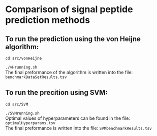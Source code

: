 # Comparison of signal peptide prediction methods

<h2>To run the prediction using the von Heijne algorithm:</h2>
<code>cd src/vonHeijne <br>
./vHrunning.sh</code>
<br>
The final preformance of the algorithm is written into the file: <code>benchmarkDataSetResults.tsv</code>

<h2>To run the precition using SVM:</h2>
<code>cd src/SVM <br>
./SVMrunning.sh</code>
<br>
Optimal values of hyperparameters can be found in the file: <code>optimalHyperparams.tsv</code><br>
The final preformance is written into the file: <code>SVMbenchmarkResults.tsv</code>
